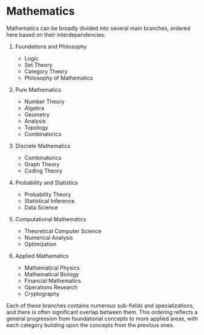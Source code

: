 # Mathematics

Mathematics can be broadly divided into several main branches, ordered here based on their interdependencies:

1. Foundations and Philosophy
   - Logic
   - Set Theory
   - Category Theory
   - Philosophy of Mathematics

2. Pure Mathematics
   - Number Theory
   - Algebra
   - Geometry
   - Analysis
   - Topology
   - Combinatorics

3. Discrete Mathematics
   - Combinatorics
   - Graph Theory
   - Coding Theory

4. Probability and Statistics
   - Probability Theory
   - Statistical Inference
   - Data Science

5. Computational Mathematics
   - Theoretical Computer Science
   - Numerical Analysis
   - Optimization

6. Applied Mathematics
   - Mathematical Physics
   - Mathematical Biology
   - Financial Mathematics
   - Operations Research
   - Cryptography

Each of these branches contains numerous sub-fields and specializations, and there is often significant overlap between them. This ordering reflects a general progression from foundational concepts to more applied areas, with each category building upon the concepts from the previous ones.
